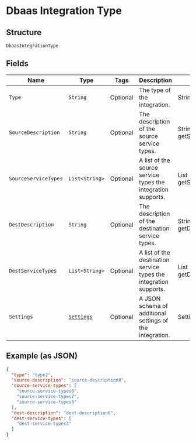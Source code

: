 
# Dbaas Integration Type

## Structure

`DbaasIntegrationType`

## Fields

| Name | Type | Tags | Description | Getter | Setter |
|  --- | --- | --- | --- | --- | --- |
| `Type` | `String` | Optional | The type of the integration. | String getType() | setType(String type) |
| `SourceDescription` | `String` | Optional | The description of the source service types. | String getSourceDescription() | setSourceDescription(String sourceDescription) |
| `SourceServiceTypes` | `List<String>` | Optional | A list of the source service types the integration supports. | List<String> getSourceServiceTypes() | setSourceServiceTypes(List<String> sourceServiceTypes) |
| `DestDescription` | `String` | Optional | The description of the destination service types. | String getDestDescription() | setDestDescription(String destDescription) |
| `DestServiceTypes` | `List<String>` | Optional | A list of the destination service types the integration supports. | List<String> getDestServiceTypes() | setDestServiceTypes(List<String> destServiceTypes) |
| `Settings` | [`Settings`](../../doc/models/settings.md) | Optional | A JSON schema of additional settings of the integration. | Settings getSettings() | setSettings(Settings settings) |

## Example (as JSON)

```json
{
  "type": "type2",
  "source-description": "source-description8",
  "source-service-types": [
    "source-service-types6",
    "source-service-types7",
    "source-service-types8"
  ],
  "dest-description": "dest-description6",
  "dest-service-types": [
    "dest-service-types3"
  ]
}
```

